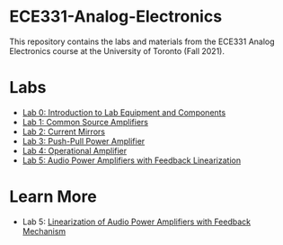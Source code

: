 # ECE331-Analog-Electronics
This repository contains the labs and materials from the ECE331 Analog Electronics course at the University of Toronto (Fall 2021).

# Labs
- [Lab 0: Introduction to Lab Equipment and Components](./Lab0)
- [Lab 1: Common Source Amplifiers](./Lab1)
- [Lab 2: Current Mirrors](./Lab2)
- [Lab 3: Push-Pull Power Amplifier](./Lab3)
- [Lab 4: Operational Amplifier](./Lab4)
- [Lab 5: Audio Power Amplifiers with Feedback Linearization](./Lab5)

# Learn More
- Lab 5: [Linearization of Audio Power Amplifiers with Feedback Mechanism](https://d-uzun.wixsite.com/deniz-uzun/post/linearization-of-audio-power-amplifiers-with-feedback-mechanism)
